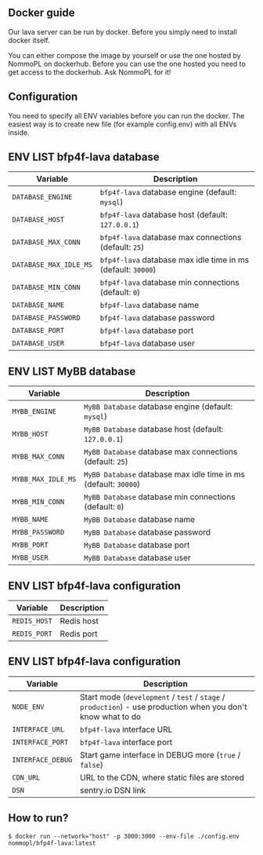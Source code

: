 ## Docker guide

Our lava server can be run by docker. Before you simply need to install docker itself.

You can either compose the image by yourself or use the one hosted by NommoPL on dockerhub. Before you can use the one
hosted you need to get access to the dockerhub. 
Ask NommoPL for it!

## Configuration

You need to specify all ENV variables before you can run the docker. The easiest way is to create new file
(for example config.env) with all ENVs inside.

## ENV LIST bfp4f-lava database

Variable                | Description
-----                   | -----------
`DATABASE_ENGINE`       | `bfp4f-lava` database engine (default: `mysql`)
`DATABASE_HOST`         | `bfp4f-lava` database host (default: `127.0.0.1`)
`DATABASE_MAX_CONN`     | `bfp4f-lava` database max connections (default: `25`)
`DATABASE_MAX_IDLE_MS`  | `bfp4f-lava` database max idle time in ms (default: `30000`)
`DATABASE_MIN_CONN`     | `bfp4f-lava` database min connections (default: `0`)
`DATABASE_NAME`         | `bfp4f-lava` database name
`DATABASE_PASSWORD`     | `bfp4f-lava` database password
`DATABASE_PORT`         | `bfp4f-lava` database port
`DATABASE_USER`          | `bfp4f-lava` database user

## ENV LIST MyBB database

Variable                | Description
-----                   | -----------
`MYBB_ENGINE`           | `MyBB Database` database engine (default: `mysql`)
`MYBB_HOST`             | `MyBB Database` database host (default: `127.0.0.1`)
`MYBB_MAX_CONN`         | `MyBB Database` database max connections (default: `25`)
`MYBB_MAX_IDLE_MS`      | `MyBB Database` database max idle time in ms (default: `30000`)
`MYBB_MIN_CONN`         | `MyBB Database` database min connections (default: `0`)
`MYBB_NAME`             | `MyBB Database` database name
`MYBB_PASSWORD`         | `MyBB Database` database password
`MYBB_PORT`             | `MyBB Database` database port
`MYBB_USER`             | `MyBB Database` database user

## ENV LIST bfp4f-lava configuration
Variable                | Description
-----                   | -----------
`REDIS_HOST`            | Redis host
`REDIS_PORT`            | Redis port

## ENV LIST bfp4f-lava configuration

Variable                | Description
-----                   | -----------
`NODE_ENV`              | Start mode (`development` / `test` / `stage` / `production`) - use production when you don't know what to do
`INTERFACE_URL`         | `bfp4f-lava` interface URL
`INTERFACE_PORT`        | `bfp4f-lava` interface port
`INTERFACE_DEBUG`       | Start game interface in DEBUG more (`true` / `false`)
`CDN_URL`               | URL to the CDN, where static files are stored
`DSN`                   | sentry.io DSN link

## How to run?
```$ docker run --network="host" -p 3000:3000 --env-file ./config.env nommopl/bfp4f-lava:latest```
